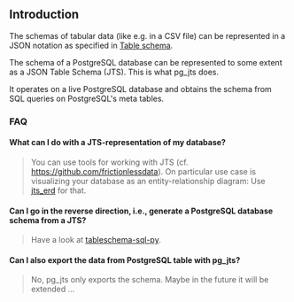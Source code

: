 ## Introduction

The schemas of tabular data (like e.g. in a CSV file) can be represented in a JSON notation
as specified in [Table schema](http://specs.frictionlessdata.io/table-schema).

The schema of a PostgreSQL database can be represented to some extent as a
JSON Table Schema (JTS). This is what pg_jts does.

It operates on a live PostgreSQL database and obtains the schema from
SQL queries on PostgreSQL's meta tables.

### FAQ

#### What can I do with a JTS-representation of my database?
> You can use tools for working with JTS (cf. https://github.com/frictionlessdata).
> On particular use case is visualizing your database as an
> entity-relationship diagram: Use [jts_erd](https://github.com/iburadempa/jts_erd/)
> for that.

#### Can I go in the reverse direction, i.e., generate a PostgreSQL database schema from a JTS?
> Have a look at [tableschema-sql-py](https://github.com/frictionlessdata/tableschema-sql-py).

#### Can I also export the data from PostgreSQL table with pg_jts?
> No, pg_jts only exports the schema. Maybe in the future it will be extended ...
